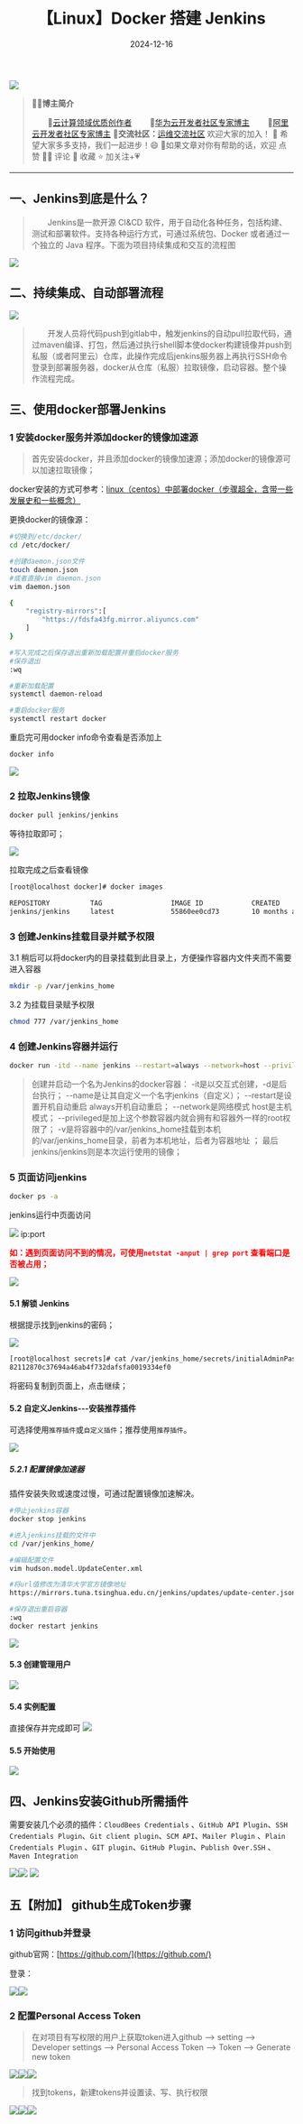 ﻿---
title: 【Linux】Docker 搭建 Jenkins
icon: circle-info
order: 1
category:
  - Linux
  - Docker
  - Jenkins
tag:
  - Linux
  - Docker
  - Jenkins
  - 运维
pageview: false
date: 2024-12-16
comment: false
breadcrumb: false
---

![](https://lcy-blog.oss-cn-beijing.aliyuncs.com/blog/202412161514069.jpeg)


>👨‍🎓**博主简介**
>
>&emsp;&emsp;🏅[云计算领域优质创作者](https://blog.csdn.net/liu_chen_yang?type=blog)
>&emsp;&emsp;🏅[华为云开发者社区专家博主](https://bbs.huaweicloud.com/community/myblog)
>&emsp;&emsp;🏅[阿里云开发者社区专家博主](https://developer.aliyun.com/my?spm=a2c6h.13148508.setting.3.21fc4f0eCmz1v3#/article?_k=zooqoz)
>💊**交流社区：**[运维交流社区](https://bbs.csdn.net/forums/lcy) 欢迎大家的加入！
>🐋 希望大家多多支持，我们一起进步！😄
>🎉如果文章对你有帮助的话，欢迎 点赞 👍🏻 评论 💬 收藏 ⭐️ 加关注+💗

---

## 一、Jenkins到底是什么？
>&emsp;&emsp;Jenkins是一款开源 CI&CD 软件，用于自动化各种任务，包括构建、测试和部署软件。支持各种运行方式，可通过系统包、Docker 或者通过一个独立的 Java 程序。下面为项目持续集成和交互的流程图
>
![](https://lcy-blog.oss-cn-beijing.aliyuncs.com/blog/202412161514037.png)
## 二、持续集成、自动部署流程
![](https://lcy-blog.oss-cn-beijing.aliyuncs.com/blog/202412161514815.png)

>&emsp;&emsp;开发人员将代码push到gitlab中，触发jenkins的自动pull拉取代码，通过maven编译、打包，然后通过执行shell脚本使docker构建镜像并push到私服（或者阿里云）仓库，此操作完成后jenkins服务器上再执行SSH命令登录到部署服务器，docker从仓库（私服）拉取镜像，启动容器。整个操作流程完成。


## 三、使用docker部署Jenkins
### 1  安装docker服务并添加docker的镜像加速源

>首先安装docker，并且添加docker的镜像加速源；添加docker的镜像源可以加速拉取镜像；
>
docker安装的方式可参考：[linux（centos）中部署docker（步骤超全，含带一些发展史和一些概念）](https://liucy.blog.csdn.net/article/details/123842609)

更换docker的镜像源：

```bash
#切换到/etc/docker/
cd /etc/docker/

#创建daemon.json文件
touch daemon.json
#或者直接vim daemon.json
vim daemon.json

{
    "registry-mirrors":[
        "https://fdsfa43fg.mirror.aliyuncs.com"
    ]
}

#写入完成之后保存退出重新加载配置并重启docker服务
#保存退出
:wq

#重新加载配置
systemctl daemon-reload

#重启docker服务
systemctl restart docker
```

重启完可用docker info命令查看是否添加上

```bash
docker info
```
![](https://lcy-blog.oss-cn-beijing.aliyuncs.com/blog/202412161514294.png)
### 2 拉取Jenkins镜像

```bash
docker pull jenkins/jenkins
```
等待拉取即可；

![](https://lcy-blog.oss-cn-beijing.aliyuncs.com/blog/202412161514701.png)

拉取完成之后查看镜像

```bash
[root@localhost docker]# docker images

REPOSITORY          TAG                 IMAGE ID            CREATED             SIZE
jenkins/jenkins     latest              55860ee0cd73        10 months ago       442MB
```
### 3 创建Jenkins挂载目录并赋予权限

3.1 稍后可以将docker内的目录挂载到此目录上，方便操作容器内文件夹而不需要进入容器 

```bash
mkdir -p /var/jenkins_home
```

3.2 为挂载目录赋予权限

```bash
chmod 777 /var/jenkins_home
```
### 4 创建Jenkins容器并运行

```bash
docker run -itd --name jenkins --restart=always --network=host --privileged=true -v /var/jenkins_home/:/var/jenkins_home/ -v /etc/localtime:/etc/localtime jenkins/jenkins:latest
```

> 创建并启动一个名为Jenkins的docker容器：
> -it是以交互式创建，-d是后台执行；
> --name是让其自定义一个名字jenkins（自定义）；
> --restart是设置开机自动重启 always开机自动重启；
> --network是网络模式 host是主机模式；
> --privileged是加上这个参数容器内就会拥有和容器外一样的root权限了；
> -v是将容器中的/var/jenkins_home挂载到本机的/var/jenkins_home目录，前者为本机地址，后者为容器地址 ；
> 最后jenkins/jenkins则是本次运行使用的镜像；

### 5 页面访问jenkins

```bash
docker ps -a 
```
jenkins运行中页面访问

![](https://lcy-blog.oss-cn-beijing.aliyuncs.com/blog/202412161514975.png)
ip:port


**<font color=red>如：遇到页面访问不到的情况，可使用`netstat -anput | grep port` 查看端口是否被占用；</font>**

![](https://lcy-blog.oss-cn-beijing.aliyuncs.com/blog/202412161514335.png)

#### 5.1 解锁 Jenkins
根据提示找到jenkins的密码；

![](https://lcy-blog.oss-cn-beijing.aliyuncs.com/blog/202412161514734.png)

```bash
[root@localhost secrets]# cat /var/jenkins_home/secrets/initialAdminPassword 
82112870c37694a46ab4f732dafsfa0019334ef0
```
将密码复制到页面上，点击继续；

#### 5.2 自定义Jenkins---安装推荐插件

可选择使用`推荐插件`或`自定义插件`；推荐使用`推荐插件`。

![](https://lcy-blog.oss-cn-beijing.aliyuncs.com/blog/202412161514074.png)


##### 5.2.1 配置镜像加速器
插件安装失败或速度过慢，可通过配置镜像加速解决。

```bash
#停止jenkins容器
docker stop jenkins

#进入jenkins挂载的文件中
cd /var/jenkins_home/

#编辑配置文件
vim hudson.model.UpdateCenter.xml

#将url值修改为清华大学官方镜像地址
https://mirrors.tuna.tsinghua.edu.cn/jenkins/updates/update-center.json

#保存退出重启容器
:wq
docker restart jenkins
```
![](https://lcy-blog.oss-cn-beijing.aliyuncs.com/blog/202412161514138.png)

#### 5.3 创建管理用户

![](https://lcy-blog.oss-cn-beijing.aliyuncs.com/blog/202412161514370.png)
#### 5.4 实例配置
直接保存并完成即可
![](https://lcy-blog.oss-cn-beijing.aliyuncs.com/blog/202412161514850.png)

#### 5.5 开始使用
![](https://lcy-blog.oss-cn-beijing.aliyuncs.com/blog/202412161514257.png)

## 四、Jenkins安装Github所需插件
需要安装几个必须的插件：`CloudBees Credentials` 、`GitHub API Plugin`、`SSH Credentials Plugin`、`Git client plugin`、`SCM API`、`Mailer Plugin` 、`Plain Credentials Plugin` 、`GIT plugin`、`GitHub Plugin`、`Publish Over.SSH` 、`Maven Integration`

![](https://lcy-blog.oss-cn-beijing.aliyuncs.com/blog/202412161514112.png)![](https://lcy-blog.oss-cn-beijing.aliyuncs.com/blog/202412161513989.png)
![](https://lcy-blog.oss-cn-beijing.aliyuncs.com/blog/202412161513444.png)

## 五【附加】 github生成Token步骤
### 1 访问github并登录
github官网：[https://github.com/](https://github.com/)

登录：

![](https://lcy-blog.oss-cn-beijing.aliyuncs.com/blog/202412161513429.png)![](https://lcy-blog.oss-cn-beijing.aliyuncs.com/blog/202412161513547.png)

### 2 配置Personal Access Token
>在对项目有写权限的用户上获取token进入github –> setting –> Developer settings –>  Personal Access Token –> Token –> Generate new token

![](https://lcy-blog.oss-cn-beijing.aliyuncs.com/blog/202412161513382.png)![](https://lcy-blog.oss-cn-beijing.aliyuncs.com/blog/202412161513306.png)![](https://lcy-blog.oss-cn-beijing.aliyuncs.com/blog/202412161513762.png)

>找到tokens，新建tokens并设置读、写、执行权限

![](https://lcy-blog.oss-cn-beijing.aliyuncs.com/blog/202412161513810.png)![](https://lcy-blog.oss-cn-beijing.aliyuncs.com/blog/202412161513378.png)![](https://lcy-blog.oss-cn-beijing.aliyuncs.com/blog/202412161513476.png)







